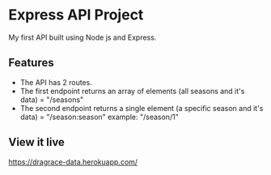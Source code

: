 # Express API Project

My first API built using Node js and Express.

## Features

- The API has 2 routes.
- The first endpoint returns an array of elements (all seasons and it's data) = "/seasons"
- The second endpoint returns a single element (a specific season and it's data) = "/season:season" example: "/season/1"

## View it live

https://dragrace-data.herokuapp.com/
